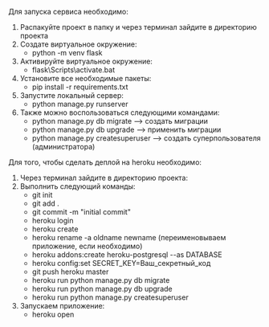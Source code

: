 
Для запуска сервиса необходимо:
1) Распакуйте проект в папку и через терминал зайдите в директорию проекта
2) Создате виртуальное окружение:
   - python -m venv flask
3) Активируйте виртуальное окружение:
   - flask\Scripts\activate.bat
4) Установите все необходимые пакеты:
   - pip install -r requirements.txt
5) Запустите локальный сервер:
   - python manage.py runserver
6) Также можно воспользоваться следующими командами:
   - python manage.py db migrate --> создать миграции
   - python manage.py db upgrade --> применить миграции
   - python manage.py createsuperuser --> создать суперпользователя (администратора)

Для того, чтобы сделать деплой на heroku необходимо:
1) Через терминал зайдите в директорию проекта:
2) Выполнить следующий команды:
   - git init
   - git add .
   - git commit -m "initial commit"
   - heroku login
   - heroku create
   - heroku rename -a oldname newname (переименовываем приложение, если необходимо)
   - heroku addons:create heroku-postgresql --as DATABASE
   - heroku config:set SECRET_KEY=Ваш_секретный_код
   - git push heroku master
   - heroku run python manage.py db migrate
   - heroku run python manage.py db upgrade
   - heroku run python manage.py createsuperuser
3) Запускаем приложение:
   - heroku open


